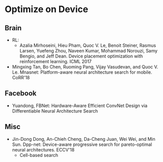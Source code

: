 # Optimize on Device

## Brain
- RL:
	- Azalia Mirhoseini, Hieu Pham, Quoc V. Le, Benoit Steiner, Rasmus Larsen, Yuefeng Zhou, Naveen Kumar, Mohammad Norouzi, Samy Bengio, and Jeff Dean. Device placement optimization with reinforcement learning. ICML 2017
- Mingxing Tan, Bo Chen, Ruoming Pang, Vijay Vasudevan, and Quoc V. Le. Mnasnet: Platform-aware neural architecture search for mobile. CoRR'18

## Facebook
- Yuandong, FBNet: Hardware-Aware Efficient ConvNet Design via Differentiable Neural Architecture Search

## Misc
- Jin-Dong Dong, An-Chieh Cheng, Da-Cheng Juan, Wei Wei, and Min Sun. Dpp-net: Device-aware progressive search for pareto-optimal neural architectures. ECCV'18
	- Cell-based search